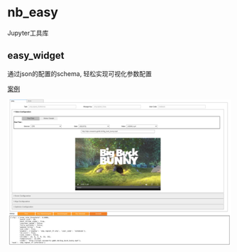 # nb_easy

Jupyter工具库

## easy_widget

通过json的配置的schema, 轻松实现可视化参数配置

[案例](http://shiori.erlangai.cn/bookmark/1628223720/archive/)

![](examples/easy_widget/nbeasy_widget.png)
